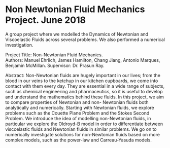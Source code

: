 # Non Newtonian Fluid Mechanics Project. June 2018 
A group project where we modelled the Dynamics of Newtonian and Viscoelastic Fluids across several problems. We also performed a numerical investigation. 

Project Title: Non-Newtonian Fluid Mechanics. \
Authors: Manuel Ehrlich, James Hamilton, Chang Jiang, Antonio Marques, Benjamin McMillan.
Supervisor: Dr. Prasun Ray.
 
Abstract:
Non-Newtonian fluids are hugely important in our lives; from the blood in our veins to the ketchup in
our kitchen cupboards, we come into contact with them every day. They are essential in a wide range of
subjects, such as chemical engineering and pharmaceutics, so it is useful to develop and understand the
mathematics behind these fluids. In this project, we aim to compare properties of Newtonian and non-
Newtonian fluids both analytically and numerically. Starting with Newtonian fluids, we explore problems
such as the Couette Plane Problem and the Stokes Second Problem. We introduce the idea of modelling
non-Newtonian fluids, in particular we explore the Oldroyd-B model in order to differentiate between
viscoelastic fluids and Newtonian fluids in similar problems. We go on to numerically investigate solutions
for non-Newtonian fluids based on more complex models, such as the power-law and Carreau-Yasuda
models.


